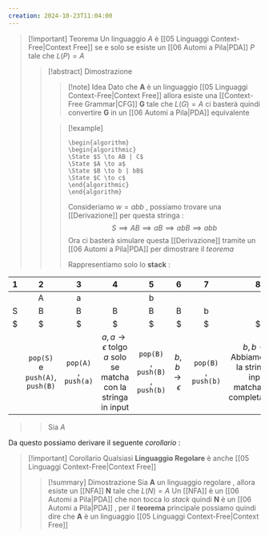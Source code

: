 ```yaml
---
creation: 2024-10-23T11:04:00
---
```

>[!important] Teorema
>Un linguaggio $A$ è [[05 Linguaggi Context-Free|Context Free]] se e solo se esiste un [[06 Automi a Pila|PDA]] $P$ tale che $L(P)=A$ 
>>[!abstract] Dimostrazione
>>>[!note] Idea 
>>>Dato che **A** è un linguaggio [[05 Linguaggi Context-Free|Context Free]] allora esiste una [[Context-Free Grammar|CFG]] **G** tale che $L(G)=A$ ci basterà quindi convertire **G** in un [[06 Automi a Pila|PDA]] equivalente
>>
>>>[!example] 
>>>```pseudo
>>>	\begin{algorithm}
>>>	\begin{algorithmic}
>>>	\State $S \to AB | C$
>>>	\State $A \to a$
>>>	\State $B \to b | bB$
>>>	\State $C \to c$
>>>	\end{algorithmic}
>>>	\end{algorithm}
>>>```
>>>
>>>Consideriamo $w=abb$ , possiamo trovare una [[Derivazione]] per questa stringa : 
>>>$$S \implies AB \implies aB \implies abB \implies abb$$
>>>Ora ci basterà simulare questa [[Derivazione]] tramite un [[06 Automi a Pila|PDA]] per dimostrare il *teorema* 
>>>
>>>Rappresentiamo solo lo **stack** :
>>>
|  1  |                2                |          3           |                                  4                                   |                5                 |         6         |          7           |                                       8                                        |
| :-: | :-----------------------------: | :------------------: | :------------------------------------------------------------------: | :------------------------------: | :---------------: | :------------------: | :----------------------------------------------------------------------------: |
|     |                A                |          a           |                                                                      |                b                 |                   |                      |                                                                                |
|  S  |                B                |          B           |                                  B                                   |                B                 |         B         |          b           |                                                                                |
|  $  |                $                |          $           |                                  $                                   |                $                 |         $         |          $           |                                       $                                        |
|     | `pop(S)` e `push(A)`, `push(B)` | `pop(A)` , `push(a)` | $a, a \to \epsilon$ tolgo $a$ solo se matcha con la stringa in input | `pop(B)` , `push(B)` , `push(b)` | $b,b\to \epsilon$ | `pop(B)` , `push(b)` | $b,b\to \epsilon$ Abbiamo finito la stringa in input matchandola completamente |
>>
>> Sia $A$

Da questo possiamo derivare il seguente *corollario* : 
>[!important] Corollario
>Qualsiasi **Linguaggio Regolare** è anche [[05 Linguaggi Context-Free|Context Free]] 
>>[!summary] Dimostrazione
>>Sia **A** un linguaggio regolare , allora esiste un [[NFA]] **N** tale che $L(N)=A$ 
>>Un [[NFA]] è un [[06 Automi a Pila|PDA]] che non tocca lo *stack* quindi **N** è un [[06 Automi a Pila|PDA]] , per il **teorema** principale possiamo quindi dire che **A** è un linguaggio [[05 Linguaggi Context-Free|Context Free]] 

